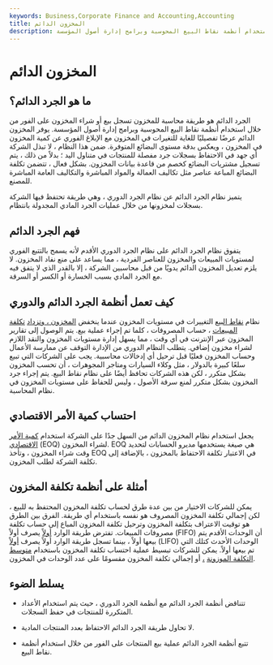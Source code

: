 ```yaml
---
keywords: Business,Corporate Finance and Accounting,Accounting
title: المخزون الدائم
description: الجرد الدائم هو طريقة محاسبة للمخزون تسجل بيع أو شراء المخزون على الفور من خلال استخدام أنظمة نقاط البيع المحوسبة وبرامج إدارة أصول المؤسسة.
---
```


# المخزون الدائم
## ما هو الجرد الدائم؟

الجرد الدائم هو طريقة محاسبة للمخزون تسجل بيع أو شراء المخزون على الفور من خلال استخدام أنظمة نقاط البيع المحوسبة وبرامج إدارة أصول المؤسسة. يوفر المخزون الدائم عرضًا تفصيليًا للغاية للتغيرات في المخزون مع الإبلاغ الفوري عن كمية المخزون في المخزون ، ويعكس بدقة مستوى البضائع المتوفرة. ضمن هذا النظام ، لا تبذل الشركة أي جهد في الاحتفاظ بسجلات جرد مفصلة للمنتجات في متناول اليد ؛ بدلاً من ذلك ، يتم تسجيل مشتريات البضائع كخصم من قاعدة بيانات المخزون. بشكل فعال ، تتضمن تكلفة البضائع المباعة عناصر مثل تكاليف العمالة والمواد المباشرة والتكاليف العامة المباشرة للمصنع.

يتميز نظام الجرد الدائم عن نظام الجرد الدوري ، وهي طريقة تحتفظ فيها الشركة بسجلات لمخزونها من خلال عمليات الجرد المادي المجدولة بانتظام.

## فهم الجرد الدائم

يتفوق نظام الجرد الدائم على نظام الجرد الدوري الأقدم لأنه يسمح بالتتبع الفوري لمستويات المبيعات والمخزون للعناصر الفردية ، مما يساعد على منع نفاد المخزون. لا يلزم تعديل المخزون الدائم يدويًا من قبل محاسبين الشركة ، إلا بالقدر الذي لا يتفق فيه مع الجرد المادي بسبب الخسارة أو الكسر أو السرقة.

## كيف تعمل أنظمة الجرد الدائم والدوري

نظام [نقاط البيع](/point-of-sale) التغييرات في مستويات المخزون عندما ينخفض [المخزون ، وتزداد](/inventory) [تكلفة المبيعات](/cogs) ، حساب المصروفات ، كلما تم إجراء عملية بيع. يتم الوصول إلى تقارير المخزون عبر الإنترنت في أي وقت ، مما يسهل إدارة مستويات المخزون والنقد اللازم لشراء مخزون إضافي. يتطلب النظام الدوري من الإدارة التوقف عن ممارسة الأعمال وحساب المخزون فعليًا قبل ترحيل أي إدخالات محاسبية. يجب على الشركات التي تبيع سلعًا كبيرة بالدولار ، مثل وكلاء السيارات ومتاجر المجوهرات ، أن تحسب المخزون بشكل متكرر ، لكن هذه الشركات تحافظ أيضًا على نظام نقاط البيع. يتم إجراء جرد المخزون بشكل متكرر لمنع سرقة الأصول ، وليس للحفاظ على مستويات المخزون في نظام المحاسبة.

## احتساب كمية الأمر الاقتصادي

يجعل استخدام نظام المخزون الدائم من السهل جدًا على الشركة استخدام [كمية الأمر الاقتصادي](/economicorderquantity) (EOQ) لشراء المخزون. EOQ هي صيغة يستخدمها مديرو الحسابات لتحديد وقت شراء المخزون ، وتأخذ EOQ في الاعتبار تكلفة الاحتفاظ بالمخزون ، بالإضافة إلى تكلفة الشركة لطلب المخزون.

## أمثلة على أنظمة تكلفة المخزون

يمكن للشركات الاختيار من بين عدة طرق لحساب تكلفة المخزون المحتفظ به للبيع ، لكن إجمالي تكلفة المخزون المصروف هو نفسه باستخدام أي طريقة. الفرق بين الطرق هو توقيت الاعتراف بتكلفة المخزون وترحيل تكلفة المخزون المباع إلى حساب تكلفة مصروفات المبيعات. تفترض طريقة الوارد [أولاً](/fifo) يصرف أولاً (FIFO) أن الوحدات الأقدم يتم بيعها أولاً ، بينما تسجل طريقة الوارد أولاً يصرف [أولاً](/lifo) (LIFO) الوحدات الأحدث كتلك التي تم بيعها أولاً. يمكن للشركات تبسيط عملية احتساب تكلفة المخزون باستخدام [متوسط التكلفة الموزونة](/averagecostmethod) [،](/averagecostmethod) أو إجمالي تكلفة المخزون مقسومًا على عدد الوحدات في المخزون.

## يسلط الضوء

- تتناقض أنظمة الجرد الدائم مع أنظمة الجرد الدوري ، حيث يتم استخدام الأعداد المتكررة للمنتجات في حفظ السجلات.

- لا تحاول طريقة الجرد الدائم الاحتفاظ بعدد المنتجات المادية.

- تتبع أنظمة الجرد الدائم عملية بيع المنتجات على الفور من خلال استخدام أنظمة نقاط البيع.

